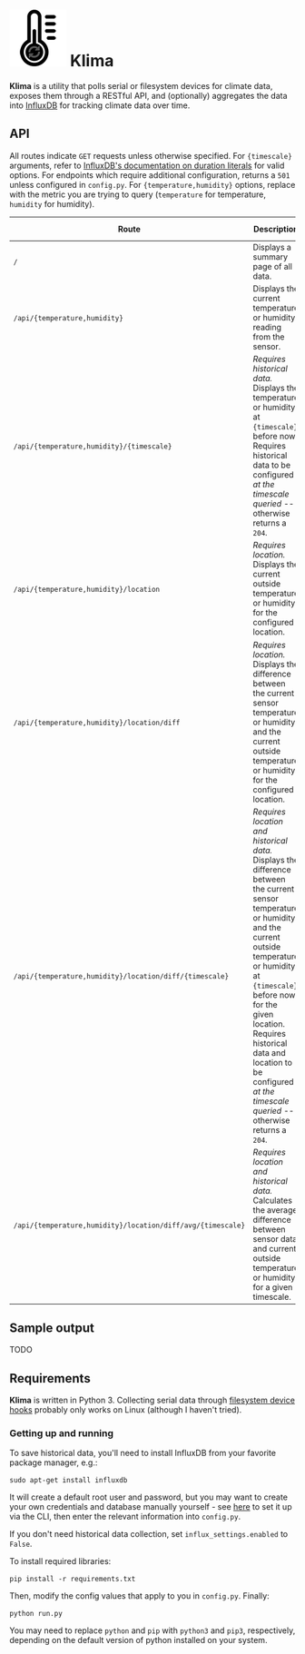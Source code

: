 # ![](icon.png) Klima
**Klima** is a utility that polls serial or filesystem devices for climate data, exposes them through a RESTful API, and (optionally) aggregates the data into [InfluxDB](https://github.com/influxdata/influxdb) for tracking climate data over time.

## API
All routes indicate `GET` requests unless otherwise specified. For `{timescale}` arguments, refer to [InfluxDB's documentation on duration literals](https://docs.influxdata.com/influxdb/v1.2/query_language/spec/#durations) for valid options. For endpoints which require additional configuration, returns a `501` unless configured in `config.py`. For `{temperature,humidity}` options, replace with the metric you are trying to query (`temperature` for temperature, `humidity` for humidity).

| Route                                                       | Description                                                                                                                                                                                                                                                                                                                             | Example                                      | Example explanation                                                             |
|-------------------------------------------------------------|-----------------------------------------------------------------------------------------------------------------------------------------------------------------------------------------------------------------------------------------------------------------------------------------------------------------------------------------|----------------------------------------------|---------------------------------------------------------------------------------|
| `/`                                                         | Displays a summary page of all data.                                                                                                                                                                                                                                                                                                    | N/A                                          | N/A                                                                             |
| `/api/{temperature,humidity}`                               | Displays the current temperature or humidity reading from the sensor.                                                                                                                                                                                                                                                                   | `GET /api/temperature`                       | Returns current temperature reading                                             |
| `/api/{temperature,humidity}/{timescale}`                   | _Requires historical data._ Displays the temperature or humidity at `{timescale}` before now. Requires historical data to be configured _at the timescale queried_ -- otherwise returns a `204`.                                                                                                                                        | `GET /api/temperature/5m`                    | Returns the temperature 5 minutes ago                                           |
| `/api/{temperature,humidity}/location`                      | _Requires location._ Displays the current outside temperature or humidity for the configured location.                                                                                                                                                                                                                                  | `GET /api/humidity/location`                 | Returns the current outside humidity                                            |
| `/api/{temperature,humidity}/location/diff`                 | _Requires location._ Displays the difference between the current sensor temperature or humidity and the current outside temperature or humidity for the configured location.                                                                                                                                                            | `GET /api/humidity/location/diff`            | Returns the current difference between sensor and outside humidity              |
| `/api/{temperature,humidity}/location/diff/{timescale}`     | _Requires location and historical data._ Displays the difference between the current sensor temperature or humidity and the current outside temperature or humidity at `{timescale}` before now for the given location. Requires historical data and location to be configured _at the timescale queried_ -- otherwise returns a `204`. | `GET /api/humidity/location/diff/2d`         | Returns the difference between sensor and outside humidity 2 days ago           |
| `/api/{temperature,humidity}/location/diff/avg/{timescale}` | _Requires location and historical data._ Calculates the average difference between sensor data and current outside temperature or humidity for a given timescale.                                                                                                                                                                       | `GET /api/temperature/location/diff/avg/24h` | Displays the 24 hour average difference between outside and inside temperatures |

## Sample output
TODO

## Requirements
**Klima** is written in Python 3. Collecting serial data through [filesystem device hooks](https://en.wikipedia.org/wiki/Everything_is_a_file) probably only works on Linux (although I haven't tried).

### Getting up and running
To save historical data, you'll need to install InfluxDB from your favorite package manager, e.g.:
```
sudo apt-get install influxdb
```
It will create a default root user and password, but you may want to create your own credentials and database manually yourself - see [here](https://docs.influxdata.com/influxdb/v1.2/query_language/authentication_and_authorization/) to set it up via the CLI, then enter the relevant information into `config.py`. 

If you don't need historical data collection, set `influx_settings.enabled` to `False`.

To install required libraries:

```
pip install -r requirements.txt
```

Then, modify the config values that apply to you in `config.py`. Finally:

```
python run.py
```

You may need to replace `python` and `pip` with `python3` and `pip3`, respectively, depending on the default version of python installed on your system.

